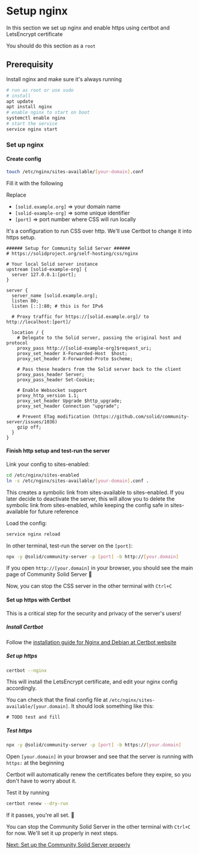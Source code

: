 # Setup nginx

In this section we set up nginx and enable https using certbot and LetsEncrypt certificate

You should do this section as a `root`

## Prerequisity

Install nginx and make sure it's always running

```sh
# run as root or use sudo
# install
apt update
apt install nginx
# enable nginx to start on boot
systemctl enable nginx
# start the service
service nginx start
```

### Set up nginx

#### Create config

```sh
touch /etc/nginx/sites-available/[your-domain].conf
```

Fill it with the following

Replace

- `[solid.example.org]` &rArr; your domain name
- `[solid-example-org]` &rArr; some unique identifier
- `[port]` &rArr; port number where CSS will run locally

It's a configuration to run CSS over http. We'll use Certbot to change it into https setup.

```nginx
###### Setup for Community Solid Server ######
# https://solidproject.org/self-hosting/css/nginx

# Your local Solid server instance
upstream [solid-example-org] {
  server 127.0.0.1:[port];
}

server {
  server_name [solid.example.org];
  listen 80;
  listen [::]:80; # this is for IPv6

  # Proxy traffic for https://[solid.example.org]/ to http://localhost:[port]/

  location / {
    # Delegate to the Solid server, passing the original host and protocol
    proxy_pass http://[solid-example-org]$request_uri;
    proxy_set_header X-Forwarded-Host  $host;
    proxy_set_header X-Forwarded-Proto $scheme;

    # Pass these headers from the Solid server back to the client
    proxy_pass_header Server;
    proxy_pass_header Set-Cookie;

    # Enable Websocket support
    proxy_http_version 1.1;
    proxy_set_header Upgrade $http_upgrade;
    proxy_set_header Connection "upgrade";

    # Prevent ETag modification (https://github.com/solid/community-server/issues/1036)
    gzip off;
  }
}
```

#### Finish http setup and test-run the server

Link your config to sites-enabled:

```sh
cd /etc/nginx/sites-enabled
ln -s /etc/nginx/sites-available/[your-domain].conf .
```

This creates a symbolic link from sites-available to sites-enabled. If you later decide to deactivate the server, this will allow you to delete the symbolic link from sites-enabled, while keeping the config safe in sites-available for future reference

Load the config:

```sh
service nginx reload
```

In other terminal, test-run the server on the `[port]`:

```sh
npx -y @solid/community-server -p [port] -b http://[your.domain]
```

If you open `http://[your.domain]` in your browser, you should see the main page of Community Solid Server :tada:

Now, you can stop the CSS server in the other terminal with `Ctrl+C`

#### Set up https with Certbot

This is a critical step for the security and privacy of the server's users!

##### Install Certbot

Follow the [installation guide for Nginx and Debian at Certbot website](https://certbot.eff.org/instructions?ws=nginx&os=debiantesting)

##### Set up https

```sh
certbot --nginx
```

This will install the LetsEncrypt certificate, and edit your nginx config accordingly.

You can check that the final config file at `/etc/nginx/sites-available/[your.domain]`. It should look something like this:

```nginx
# TODO test and fill
```

##### Test https

```sh
npx -y @solid/community-server -p [port] -b https://[your.domain]
```

Open `[your.domain]` in your browser and see that the server is running with `https:` at the beginning

Certbot will automatically renew the certificates before they expire, so you don't have to worry about it.

Test it by running

```sh
certbot renew --dry-run
```

If it passes, you're all set. :tada:

You can stop the Community Solid Server in the other terminal with `Ctrl+C` for now. We'll set it up properly in next steps.

[Next: Set up the Community Solid Server properly](setup-css.md)

